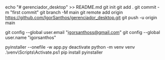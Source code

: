 echo "# gerenciador_desktop" >> README.md
git init
git add .
git commit -m "first commit"
git branch -M main
git remote add origin https://github.com/IgorSanthos/gerenciador_desktop.git
git push -u origin main

git config --global user.email "igorsanthoss@gmail.com"
git config --global user.name "igorsanthos"


pyinstaller --onefile -w app.py
deactivate
python -m venv venv
.\venv\Scripts\Activate.ps1
pip install pyinstaller